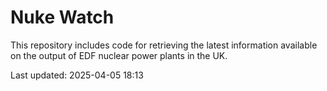 # Nuke Watch

This repository includes code for retrieving the latest information available on the output of EDF nuclear power plants in the UK.

Last updated: 2025-04-05 18:13